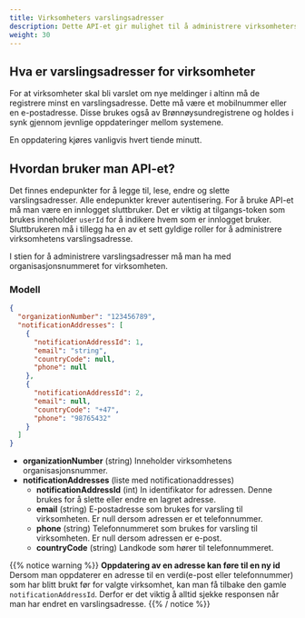 ```yaml
---
title: Virksomheters varslingsadresser
description: Dette API-et gir mulighet til å administrere virksomheters varslingsadresser
weight: 30
---
```


## Hva er varslingsadresser for virksomheter
For at virksomheter skal bli varslet om nye meldinger i altinn må de registrere minst en varslingsadresse. Dette må være et mobilnummer eller en e-postadresse. 
Disse brukes også av Brønnøysundregistrene og holdes i synk gjennom jevnlige oppdateringer mellom systemene. 

En oppdatering kjøres vanligvis hvert tiende minutt. 


## Hvordan bruker man API-et?
Det finnes endepunkter for å legge til, lese, endre og slette varslingsadresser. 
Alle endepunkter krever autentisering. For å bruke API-et må man være en innlogget sluttbruker. Det er viktig at tilgangs-token som brukes inneholder `userId` for å indikere hvem som er innlogget bruker. 
Sluttbrukeren må i tillegg ha en av et sett gyldige roller for å administrere virksomhetens varslingsadresse.

I stien for å administrere varslingsadresser må man ha med organisasjonsnummeret for virksomheten.

### Modell
```json
{
  "organizationNumber": "123456789",
  "notificationAddresses": [
    {
      "notificationAddressId": 1,
      "email": "string",
      "countryCode": null,
      "phone": null
    },
    {
      "notificationAddressId": 2,
      "email": null,
      "countryCode": "+47",
      "phone": "98765432"
    }
  ]
}
```
* **organizationNumber** (string) Inneholder virksomhetens organisasjonsnummer. 
* **notificationAddresses** (liste med notificationaddresses)
    * **notificationAddressId** (int) In identifikator for adressen. Denne brukes for å slette eller endre en lagret adresse.
    * **email** (string) E-postadresse som brukes for varsling til virksomheten. Er null dersom adressen er et telefonnummer.
    * **phone** (string) Telefonnummeret som brukes for varsling til virksomheten. Er null dersom adressen er e-post. 
    * **countryCode** (string) Landkode som hører til telefonnummeret. 

{{% notice warning  %}}
**Oppdatering av en adresse kan føre til en ny id**
Dersom man oppdaterer en adresse til en verdi(e-post eller telefonnummer) som har blitt brukt før for valgte virksomhet, kan man få tilbake den gamle `notificationAddressId`. Derfor er det viktig å alltid sjekke responsen når man har endret en varslingsadresse. 
{{% / notice %}}
